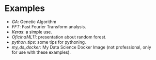 # Examples

- *GA*: Genetic Algorithm
- *FFT*: Fast Fourier Transform analysis.
- *Keras*: a simple use.
- *OficinaML11*: presentation about random forest.
- *python_tips*: some tips for pythoning.
- *my_ds_docker*: My Data Science Docker Image (not professional, only for use with these examples).